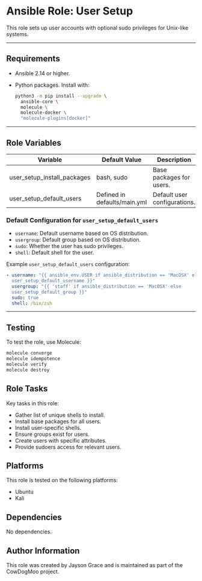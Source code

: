 # Ansible Role: User Setup

This role sets up user accounts with optional sudo privileges for Unix-like
systems.

---

## Requirements

- Ansible 2.14 or higher.
- Python packages. Install with:

  ```bash
  python3 -m pip install --upgrade \
    ansible-core \
    molecule \
    molecule-docker \
    "molecule-plugins[docker]"
  ```

---

## Role Variables

| Variable                    | Default Value                | Description                  |
| --------------------------- | ---------------------------- | ---------------------------- |
| user_setup_install_packages | bash, sudo                   | Base packages for users.     |
| user_setup_default_users    | Defined in defaults/main.yml | Default user configurations. |

### Default Configuration for `user_setup_default_users`

- `username`: Default username based on OS distribution.
- `usergroup`: Default group based on OS distribution.
- `sudo`: Whether the user has sudo privileges.
- `shell`: Default shell for the user.

Example `user_setup_default_users` configuration:

```yaml
- username: "{{ ansible_env.USER if ansible_distribution == 'MacOSX' else
  user_setup_default_username }}"
  usergroup: "{{ 'staff' if ansible_distribution == 'MacOSX' else
  user_setup_default_group }}"
  sudo: true
  shell: /bin/zsh
```

---

## Testing

To test the role, use Molecule:

```bash
molecule converge
molecule idempotence
molecule verify
molecule destroy
```

## Role Tasks

Key tasks in this role:

- Gather list of unique shells to install.
- Install base packages for all users.
- Install user-specific shells.
- Ensure groups exist for users.
- Create users with specific attributes.
- Provide sudoers access for relevant users.

## Platforms

This role is tested on the following platforms:

- Ubuntu
- Kali

## Dependencies

No dependencies.

## Author Information

This role was created by Jayson Grace and is maintained as part of
the CowDogMoo project.
